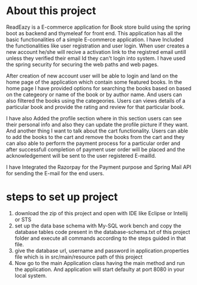 # About this project
  ReadEazy is a E-commerce application for Book store build using the spring boot as backend and thymeleaf for front end. This application has all the basic functionalities of a simple E-commerce application.
  I have Included the functionalities like user registration and user login. When user creates a new account he/she will recive a activation link to the registred email untill unless they verified their email Id
  they can't login into system. I have used the spring security for securing the web paths and web pages.

  After creation of new account user will be able to login and land on the home page of the application which contain some featured books. In the home page I have provided options for searching the books based on 
  based on the categeory or name of the book or by author name. And users can also filtered the books using the categeories. Users can views details of a particular book and provide the rating and review for that 
  particular book.

  I have also Added the profile section where in this section users can see their personal info and also they can update the profile picture if they want. And another thing I want to talk about the cart 
  functionality. Users can able to add the books to the cart and remove the books from the cart and they can also able to perform the payment process for a particular order and after successfull completion of 
  payment user order will be placed and the acknowledgement will be sent to the user registered E-mailId.

  I have Integrated the Razorpay for the Payment purpose and Spring Mail API for sending the E-mail for the end users.


# steps to set up project
  1. download the zip of this project and open with IDE like Eclipse or Intellij or STS
  2. set up the data base schema with My-SQL work bench and copy the database tables code present in the database-schema.txt of this project folder and execute all commands according to the steps guided in that file.
  3. give the database url, username and password in application.properties file which is in src/main/resource path of this project
  4. Now go to the main Application class having the main method and run the application. And application will start defaulty at port 8080 in your local system.
